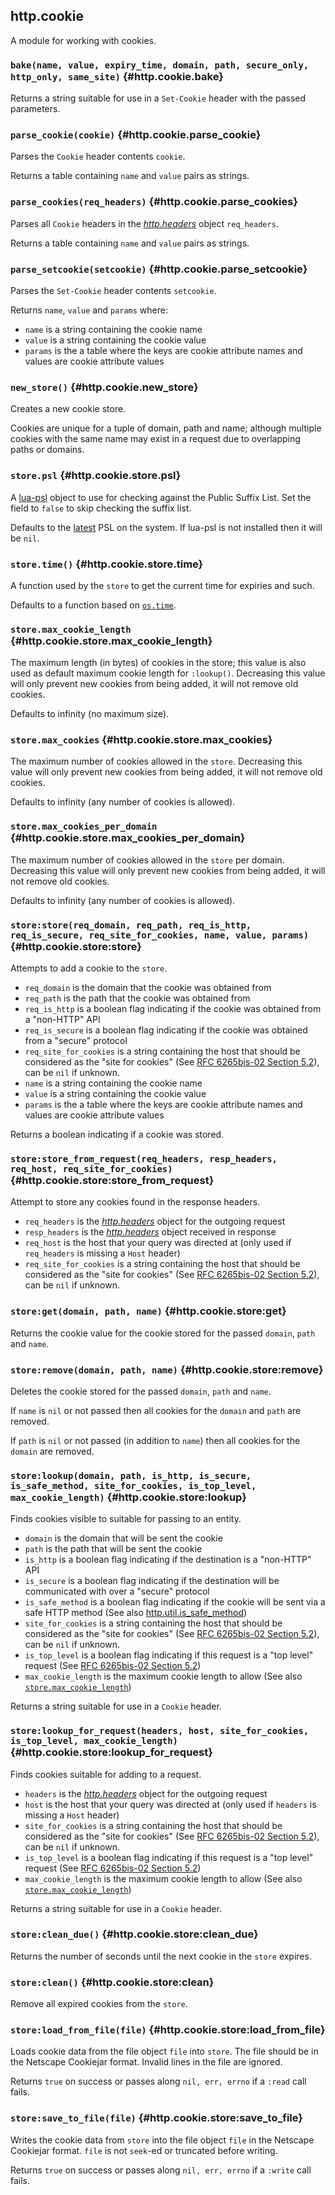 ## http.cookie

A module for working with cookies.

### `bake(name, value, expiry_time, domain, path, secure_only, http_only, same_site)` <!-- --> {#http.cookie.bake}

Returns a string suitable for use in a `Set-Cookie` header with the passed parameters.


### `parse_cookie(cookie)` <!-- --> {#http.cookie.parse_cookie}

Parses the `Cookie` header contents `cookie`.

Returns a table containing `name` and `value` pairs as strings.


### `parse_cookies(req_headers)` <!-- --> {#http.cookie.parse_cookies}

Parses all `Cookie` headers in the [*http.headers*](#http.headers) object `req_headers`.

Returns a table containing `name` and `value` pairs as strings.


### `parse_setcookie(setcookie)` <!-- --> {#http.cookie.parse_setcookie}

Parses the `Set-Cookie` header contents `setcookie`.

Returns `name`, `value` and `params` where:

  - `name` is a string containing the cookie name
  - `value` is a string containing the cookie value
  - `params` is the a table where the keys are cookie attribute names and values are cookie attribute values


### `new_store()` <!-- --> {#http.cookie.new_store}

Creates a new cookie store.

Cookies are unique for a tuple of domain, path and name;
although multiple cookies with the same name may exist in a request due to overlapping paths or domains.


### `store.psl` <!-- --> {#http.cookie.store.psl}

A [lua-psl](https://github.com/daurnimator/lua-psl) object to use for checking against the Public Suffix List.
Set the field to `false` to skip checking the suffix list.

Defaults to the [latest](https://rockdaboot.github.io/libpsl/libpsl-Public-Suffix-List-functions.html#psl-latest) PSL on the system. If lua-psl is not installed then it will be `nil`.


### `store.time()` <!-- --> {#http.cookie.store.time}

A function used by the `store` to get the current time for expiries and such.

Defaults to a function based on [`os.time`](https://www.lua.org/manual/5.4/manual.html#pdf-os.time).


### `store.max_cookie_length` <!-- --> {#http.cookie.store.max_cookie_length}

The maximum length (in bytes) of cookies in the store; this value is also used as default maximum cookie length for `:lookup()`.
Decreasing this value will only prevent new cookies from being added, it will not remove old cookies.

Defaults to infinity (no maximum size).


### `store.max_cookies` <!-- --> {#http.cookie.store.max_cookies}

The maximum number of cookies allowed in the `store`.
Decreasing this value will only prevent new cookies from being added, it will not remove old cookies.

Defaults to infinity (any number of cookies is allowed).


### `store.max_cookies_per_domain` <!-- --> {#http.cookie.store.max_cookies_per_domain}

The maximum number of cookies allowed in the `store` per domain.
Decreasing this value will only prevent new cookies from being added, it will not remove old cookies.

Defaults to infinity (any number of cookies is allowed).


### `store:store(req_domain, req_path, req_is_http, req_is_secure, req_site_for_cookies, name, value, params)` <!-- --> {#http.cookie.store:store}

Attempts to add a cookie to the `store`.

  - `req_domain` is the domain that the cookie was obtained from
  - `req_path` is the path that the cookie was obtained from
  - `req_is_http` is a boolean flag indicating if the cookie was obtained from a "non-HTTP" API
  - `req_is_secure` is a boolean flag indicating if the cookie was obtained from a "secure" protocol
  - `req_site_for_cookies` is a string containing the host that should be considered as the "site for cookies" (See [RFC 6265bis-02 Section 5.2](https://tools.ietf.org/html/draft-ietf-httpbis-rfc6265bis-02#section-5.2)), can be `nil` if unknown.
  - `name` is a string containing the cookie name
  - `value` is a string containing the cookie value
  - `params` is the a table where the keys are cookie attribute names and values are cookie attribute values

Returns a boolean indicating if a cookie was stored.


### `store:store_from_request(req_headers, resp_headers, req_host, req_site_for_cookies)` <!-- --> {#http.cookie.store:store_from_request}

Attempt to store any cookies found in the response headers.

  - `req_headers` is the [*http.headers*](#http.headers) object for the outgoing request
  - `resp_headers` is the [*http.headers*](#http.headers) object received in response
  - `req_host` is the host that your query was directed at (only used if `req_headers` is missing a `Host` header)
  - `req_site_for_cookies` is a string containing the host that should be considered as the "site for cookies" (See [RFC 6265bis-02 Section 5.2](https://tools.ietf.org/html/draft-ietf-httpbis-rfc6265bis-02#section-5.2)), can be `nil` if unknown.


### `store:get(domain, path, name)` <!-- --> {#http.cookie.store:get}

Returns the cookie value for the cookie stored for the passed `domain`, `path` and `name`.


### `store:remove(domain, path, name)` <!-- --> {#http.cookie.store:remove}

Deletes the cookie stored for the passed `domain`, `path` and `name`.

If `name` is `nil` or not passed then all cookies for the `domain` and `path` are removed.

If `path` is `nil` or not passed (in addition to `name`) then all cookies for the `domain` are removed.


### `store:lookup(domain, path, is_http, is_secure, is_safe_method, site_for_cookies, is_top_level, max_cookie_length)` <!-- --> {#http.cookie.store:lookup}

Finds cookies visible to suitable for passing to an entity.

  - `domain` is the domain that will be sent the cookie
  - `path` is the path that will be sent the cookie
  - `is_http` is a boolean flag indicating if the destination is a "non-HTTP" API
  - `is_secure` is a boolean flag indicating if the destination will be communicated with over a "secure" protocol
  - `is_safe_method` is a boolean flag indicating if the cookie will be sent via a safe HTTP method (See also [http.util.is_safe_method](#http.util.is_safe_method))
  - `site_for_cookies` is a string containing the host that should be considered as the "site for cookies" (See [RFC 6265bis-02 Section 5.2](https://tools.ietf.org/html/draft-ietf-httpbis-rfc6265bis-02#section-5.2)), can be `nil` if unknown.
  - `is_top_level` is a boolean flag indicating if this request is a "top level" request (See [RFC 6265bis-02 Section 5.2](https://tools.ietf.org/html/draft-ietf-httpbis-rfc6265bis-02#section-5.2))
  - `max_cookie_length` is the maximum cookie length to allow (See also [`store.max_cookie_length`](#http.cookie.store.max_cookie_length))

Returns a string suitable for use in a `Cookie` header.


### `store:lookup_for_request(headers, host, site_for_cookies, is_top_level, max_cookie_length)` <!-- --> {#http.cookie.store:lookup_for_request}

Finds cookies suitable for adding to a request.

  - `headers` is the [*http.headers*](#http.headers) object for the outgoing request
  - `host` is the host that your query was directed at (only used if `headers` is missing a `Host` header)
  - `site_for_cookies` is a string containing the host that should be considered as the "site for cookies" (See [RFC 6265bis-02 Section 5.2](https://tools.ietf.org/html/draft-ietf-httpbis-rfc6265bis-02#section-5.2)), can be `nil` if unknown.
  - `is_top_level` is a boolean flag indicating if this request is a "top level" request (See [RFC 6265bis-02 Section 5.2](https://tools.ietf.org/html/draft-ietf-httpbis-rfc6265bis-02#section-5.2))
  - `max_cookie_length` is the maximum cookie length to allow (See also [`store.max_cookie_length`](#http.cookie.store.max_cookie_length))

Returns a string suitable for use in a `Cookie` header.


### `store:clean_due()` <!-- --> {#http.cookie.store:clean_due}

Returns the number of seconds until the next cookie in the `store` expires.


### `store:clean()` <!-- --> {#http.cookie.store:clean}

Remove all expired cookies from the `store`.


### `store:load_from_file(file)` <!-- --> {#http.cookie.store:load_from_file}

Loads cookie data from the file object `file` into `store`.
The file should be in the Netscape Cookiejar format.
Invalid lines in the file are ignored.

Returns `true` on success or passes along `nil, err, errno` if a `:read` call fails.


### `store:save_to_file(file)` <!-- --> {#http.cookie.store:save_to_file}

Writes the cookie data from `store` into the file object `file` in the Netscape Cookiejar format.
`file` is not `seek`-ed or truncated before writing.

Returns `true` on success or passes along `nil, err, errno` if a `:write` call fails.
